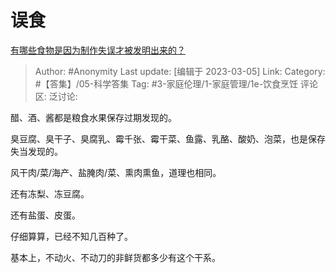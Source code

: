 # 误食
[有哪些食物是因为制作失误才被发明出来的？](https://www.zhihu.com/question/576208509/answer/2921750344)

> Author: #Anonymity
> Last update: [编辑于 2023-03-05]
> Link:
> Category: #【答集】/05-科学答集
> Tag: #3-家庭伦理/1-家庭管理/1e-饮食烹饪
> 评论区:
> 泛讨论:

醋、酒、酱都是粮食水果保存过期发现的。

臭豆腐、臭干子、臭腐乳、霉千张、霉干菜、鱼露、乳酪、酸奶、泡菜，也是保存失当发现的。

风干肉/菜/海产、盐腌肉/菜、熏肉熏鱼，道理也相同。

还有冻梨、冻豆腐。

还有盐蛋、皮蛋。

仔细算算，已经不知几百种了。

基本上，不动火、不动刀的非鲜货都多少有这个干系。
